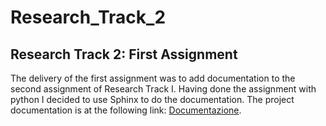 Research_Track_2
==================

Research Track 2: First Assignment 
------------------------------------

The delivery of the first assignment was to add documentation to the second assignment of Research Track I.
Having done the assignment with python I decided to use Sphinx to do the documentation.
The project documentation is at the following link: [Documentazione](https://davidepisano.github.io/Research_Track_2/).
